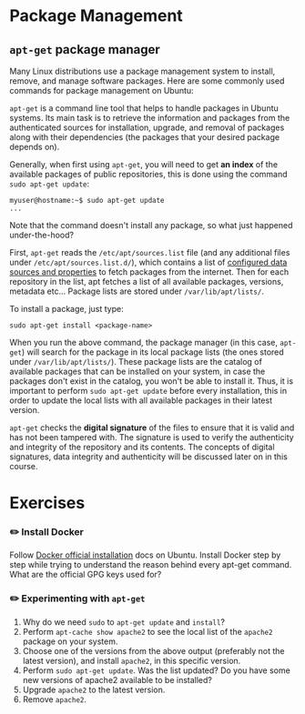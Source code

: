 # Package Management

## `apt-get` package manager

Many Linux distributions use a package management system to install, remove, and manage software packages. Here are some commonly used commands for package management on Ubuntu:

`apt-get` is a command line tool that helps to handle packages in Ubuntu systems. Its main task is to retrieve the information and packages from the authenticated sources for installation, upgrade, and removal of packages along with their dependencies (the packages that your desired package depends on).

Generally, when first using `apt-get`, you will need to get **an index** of the available packages of public repositories, this is done using the command `sudo apt-get update`:

```console
myuser@hostname:~$ sudo apt-get update
...
```

Note that the command doesn't install any package, so what just happened under-the-hood?

First, `apt-get` reads the `/etc/apt/sources.list` file (and any additional files under `/etc/apt/sources.list.d/`), which contains a list of [configured data sources and properties](https://bash.cyberciti.biz/guide//etc/apt/sources.list_file) to fetch packages from the internet. Then for each repository in the list, apt fetches a list of all available packages, versions, metadata etc... Package lists are stored under `/var/lib/apt/lists/`.

To install a package, just type:

```console
sudo apt-get install <package-name>
```

When you run the above command, the package manager (in this case, `apt-get`) will search for the package in its local package lists (the ones stored under `/var/lib/apt/lists/`). These package lists are the catalog of available packages that can be installed on your system, in case the packages don't exist in the catalog, you won't be able to install it. Thus, it is important to perform `sudo apt-get update` before every installation, this in order to update the local lists with all available packages in their latest version.

`apt-get` checks the **digital signature** of the files to ensure that it is valid and has not been tampered with. The signature is used to verify the authenticity and integrity of the repository and its contents. The concepts of digital signatures, data integrity and authenticity will be discussed later on in this course.

# Exercises

### :pencil2: Install Docker 

Follow [Docker official installation](https://docs.docker.com/engine/install/ubuntu/) docs on Ubuntu. Install Docker step by step while trying to understand the reason behind every apt-get command. What are the official GPG keys used for?

### :pencil2: Experimenting with `apt-get`

1. Why do we need `sudo` to `apt-get update` and `install`?
2. Perform `apt-cache show apache2` to see the local list of the `apache2` package on your system.
3. Choose one of the versions from the above output (preferably not the latest version), and install `apache2`, in this specific version.
4. Perform `sudo apt-get update`. Was the list updated? Do you have some new versions of apache2 available to be installed?
5. Upgrade `apache2` to the latest version.
6. Remove `apache2`.

